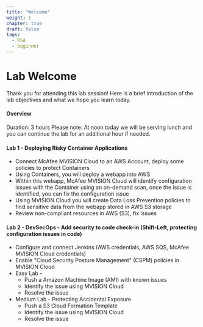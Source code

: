 ```yaml
---
title: "Welcome"
weight: 1
chapter: true
draft: false
tags:
  - RSA
  - beginner
---
```


# Lab Welcome

Thank you for attending this lab session! Here is a brief introduction of the lab objectives and what we hope you learn today. 

#### Overview
Duration: 3 hours
Please note: At noon today we will be serving lunch and you can continue the lab for an additional hour if needed.  

#### Lab 1 - Deploying Risky Container Applications
- Connect McAfee MVISION Cloud to an AWS Account, deploy some policies to protect Containers
- Using Containers, you will deploy a webapp into AWS
- Within this webapp, McAfee MVISION Cloud will identify configuration issues with the Container using an on-demand scan, once the issue is identified, you can fix the configuration issue
- Using MVISION Cloud you will create Data Loss Prevention policies to find sensitive data from the webapp stored in AWS S3 storage 
- Review non-compliant resources in AWS (S3), fix issues

#### Lab 2 - DevSecOps - Add security to code check-in (Shift-Left, protecting configuration issues in code)
- Configure and connect Jenkins (AWS credentials, AWS SQS, McAfee MVISION Cloud credentials)   
- Enable "Cloud Security Posture Management" (CSPM) policies in MVISION Cloud
- Easy Lab - 
  - Push a Amazon Machine Image (AMI) with known issues
  - Identify the issue using MVISION Cloud 
  - Resolve the issue
- Medium Lab - Protecting Accidental Exposure
  - Push a S3 Cloud Formation Template 
  - Identify the issue using MVISION Cloud
  - Resolve the issue
  
